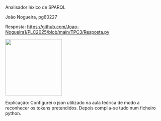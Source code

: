 Analisador léxico de SPARQL

João Nogueira, pg60227

Resposta: https://github.com/Joao-Nogueira1/PLC2025/blob/main/TPC3/Resposta.py

<img src="https://github.com/user-attachments/assets/5c42cc7b-5ab5-4207-beb8-429d7c46cac1" width="180">

Explicação: Configurei o json utilizado na aula teórica de modo a reconhecer os tokens pretendidos. Depois compila-se tudo num ficheiro python.
